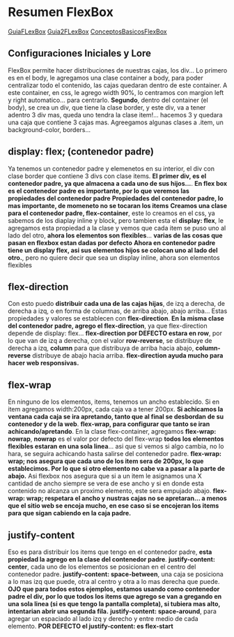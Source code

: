 # Resumen FlexBox

[GuiaFLexBox](https://css-tricks.com/snippets/css/a-guide-to-flexbox/)
[Guia2FLexBox](https://cssreference.io/flexbox/)
[ConceptosBasicosFlexBox](https://developer.mozilla.org/es/docs/Web/CSS/CSS_Flexible_Box_Layout/Basic_Concepts_of_Flexbox)

## Configuraciones Iniciales y Lore
FlexBox permite hacer distribuciones de nuestras cajas, los div...
Lo primero es en el body, le agregamos una clase container a body, para poder centralizar todo el contenido, las cajas quedaran dentro de este container.
A este container, en css, le agrego width 90%, lo centramos con margion left y right automatico... para centrarlo.
**Segundo**, dentro del container (el body), se crea un div, que tiene la clase border, y este div, va a tener adentro 3 div mas, queda uno tendra la clase item!... hacemos 3 y quedara una caja que contiene 3 cajas mas.
Agreegamos algunas clases a .item, un background-color, borders... 

## display: flex; (contenedor padre)
Ya tenemos un contenedor padre y elemenetos en su interior, el div con clase border que contiene 3 divs con clase items.
**El primer div, es el contenedor padre, ya que almacena a cada uno de sus hijos...**.
**En flex box es el contenedor padre es importante, por lo que veremos las propiedades del contenedor padre**
**Propiedades del contenedor padre, lo mas importante, de momeneto no se tocaran los items**
**Creamos una clase para el contenedor padre, flex-container**, este lo creamos en el css, ya sabemos de los diaplay inline y block, pero tambien esta el **display: flex**, le agregamos esta propiedad a la clase y vemos que cada item se puso uno al lado del otro, **ahora los elementos son flexibles**... **varias de las cosas que pasan en flexbox estan dadas por defecto**
**Ahora en contenedor padre tiene un display flex, asi sus elementos hijos se colocan uno al lado del otro.**, pero no quiere decir que sea un display inline, ahora son elementos flexibles

## flex-direction
Con esto puedo **distribuir cada una de las cajas hijas**, de izq a derecha, de derecha a izq, o en forma de columnas, de arriba abajo, abajo arriba... Estas propiedades y valores se establecen con **flex-direction**.
**En la misma clase del contenedor padre, agrego el flex-direction**, ya que flex-direction depende de display: flex... 
**flex-direction por DEFECTO estara en row**, por lo que van de izq a derecha, con el valor **row-reverse**, se distribuye de derecha a izq, **column** para que distribuya de arriba hacia abajo, **column-reverse** distribuye de abajo hacia arriba.
**flex-direction ayuda mucho para hacer web responsivas.**


## flex-wrap
En ninguno de los elementos, items, tenemos un ancho establecido. Si en item agregamos width:200px, cada caja va a tener 200px.
**Si achicamos la ventana cada caja se ira apretando, tanto que al final se desbordan de su contenedor y de la web**.
**flex-wrap, para configurar que tanto se iran achicando/apretando**.
En la clase flex-container, agregamos **flex-wrap: nowrap**, **nowrap** es el valor por defecto del flex-wrap **todos los elementos flexibles estaran en una sola linea**... asi que si vemos si algo cambia, no lo hara, se seguira achicando hasta salirse del contenedor padre.
**flex-wrap: wrap; nos asegura que cada uno de los item sera de 200px, lo que establecimos. Por lo que si otro elemento no cabe  va a pasar a la parte de abajo.** Asi flexbox nos asegura que si a un item le asignamos una X cantidad de ancho siempre se vera de ese ancho y si en donde esta contenido no alcanza un proximo elemento, este sera empujado abajo. **flex-wrap: wrap; respetara el ancho y nustras cajas no se apretaran... a menos que el sitio web se encoja mucho, en ese caso si se encojeran los items para que sigan cabiendo en la caja padre.**

## justify-content
Eso es para distribuir los items que tengo en el contenedor padre, **esta propiedad la agrego en la clase del contenedor padre**.
**justify-content: center**, cada uno de los elementos se posicionan en el centro del contenedor padre.
**justify-content: space-between**, una caja se posiciona a lo mas izq que puede, otra al centro y otra a lo mas derecha que puede.
**OJO que para todos estos ejemplos, estamos usando como contenedor padre el div, por lo que todos los items que agrego se van a gregando en una sola linea (si es que tengo la pantalla completa), si tubiera mas alto, intentarian abrir una segunda fila.**
**justify-content: space-around**, para agregar un espaciado al lado izq y derecho y entre medio de cada elemento.
**POR DEFECTO el justify-content: es flex-start**